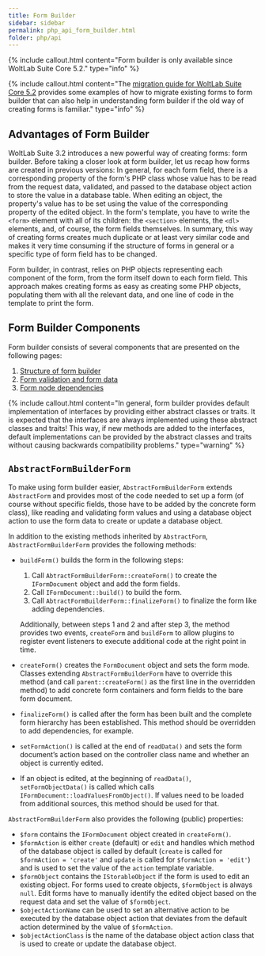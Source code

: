 ```yaml
---
title: Form Builder
sidebar: sidebar
permalink: php_api_form_builder.html
folder: php/api
---
```


{% include callout.html content="Form builder is only available since WoltLab Suite Core 5.2." type="info" %}

{% include callout.html content="The [migration guide for WoltLab Suite Core 5.2](migration_wsc-31_form-builder.html) provides some examples of how to migrate existing forms to form builder that can also help in understanding form builder if the old way of creating forms is familiar." type="info" %}


## Advantages of Form Builder

WoltLab Suite 3.2 introduces a new powerful way of creating forms: form builder.
Before taking a closer look at form builder, let us recap how forms are created in previous versions:
In general, for each form field, there is a corresponding property of the form's PHP class whose value has to be read from the request data, validated, and passed to the database object action to store the value in a database table.
When editing an object, the property's value has to be set using the value of the corresponding property of the edited object.
In the form's template, you have to write the `<form>` element with all of its children: the `<section>` elements, the `<dl>` elements, and, of course, the form fields themselves.
In summary, this way of creating forms creates much duplicate or at least very similar code and makes it very time consuming if the structure of forms in general or a specific type of form field has to be changed.

Form builder, in contrast, relies on PHP objects representing each component of the form, from the form itself down to each form field.
This approach makes creating forms as easy as creating some PHP objects, populating them with all the relevant data, and one line of code in the template to print the form.


## Form Builder Components

Form builder consists of several components that are presented on the following pages:

1. [Structure of form builder](php_api_form_builder-structure.html)
1. [Form validation and form data](php_api_form_builder-validation_data.html)
1. [Form node dependencies](php_api_form_builder-dependencies.html)

{% include callout.html content="In general, form builder provides default implementation of interfaces by providing either abstract classes or traits.
  It is expected that the interfaces are always implemented using these abstract classes and traits!
  This way, if new methods are added to the interfaces, default implementations can be provided by the abstract classes and traits without causing backwards compatibility problems." type="warning" %}


## `AbstractFormBuilderForm`

To make using form builder easier, `AbstractFormBuilderForm` extends `AbstractForm` and provides most of the code needed to set up a form (of course without specific fields, those have to be added by the concrete form class), like reading and validating form values and using a database object action to use the form data to create or update a database object.

In addition to the existing methods inherited by `AbstractForm`, `AbstractFormBuilderForm` provides the following methods:

- `buildForm()` builds the form in the following steps:
  
  1. Call `AbtractFormBuilderForm::createForm()` to create the `IFormDocument` object and add the form fields.
  2. Call `IFormDocument::build()` to build the form.
  3. Call `AbtractFormBuilderForm::finalizeForm()` to finalize the form like adding dependencies.
  
  Additionally, between steps 1 and 2 and after step 3, the method provides two events, `createForm` and `buildForm` to allow plugins to register event listeners to execute additional code at the right point in time.
- `createForm()` creates the `FormDocument` object and sets the form mode.
  Classes extending `AbstractFormBuilderForm` have to override this method (and call `parent::createForm()` as the first line in the overridden method) to add concrete form containers and form fields to the bare form document.
- `finalizeForm()` is called after the form has been built and the complete form hierarchy has been established.
  This method should be overridden to add dependencies, for example.
- `setFormAction()` is called at the end of `readData()` and sets the form document’s action based on the controller class name and whether an object is currently edited.
- If an object is edited, at the beginning of `readData()`, `setFormObjectData()` is called which calls `IFormDocument::loadValuesFromObject()`.
  If values need to be loaded from additional sources, this method should be used for that.

`AbstractFormBuilderForm` also provides the following (public) properties:

- `$form` contains the `IFormDocument` object created in `createForm()`.
- `$formAction` is either `create` (default) or `edit` and handles which method of the database object is called by default (`create` is called for `$formAction = 'create'` and `update` is called for `$formAction = 'edit'`) and is used to set the value of the `action` template variable.
- `$formObject` contains the `IStorableObject` if the form is used to edit an existing object.
  For forms used to create objects, `$formObject` is always `null`.
  Edit forms have to manually identify the edited object based on the request data and set the value of `$formObject`. 
- `$objectActionName` can be used to set an alternative action to be executed by the database object action that deviates from the default action determined by the value of `$formAction`.
- `$objectActionClass` is the name of the database object action class that is used to create or update the database object.
